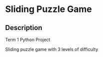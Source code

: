# Sliding Puzzle Game

## Description

Term 1 Python Project

Sliding puzzle game with 3 levels of difficulty
